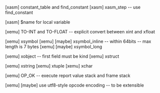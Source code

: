 [xasm] constant_table and find_constant
[xasm] xasm_step -- use find_constant

[xasm] $name for local variable

[xemu] TO-INT and TO-FLOAT -- explicit convert between xint and xfloat

[xemu] xsymbol
[xemu] [maybe] xsymbol_inline -- within 64bits -- max length is 7 bytes
[xemu] [maybe] xsymbol_long

[xemu] xobject -- first field must be kind
[xemu] xstruct

[xemu] xstring
[xemu] xtuple
[xemu] xchar

[xemu] OP_OK -- execute report value stack and frame stack

[xemu] [maybe] use utf8-style opcode encoding -- to be extensible
